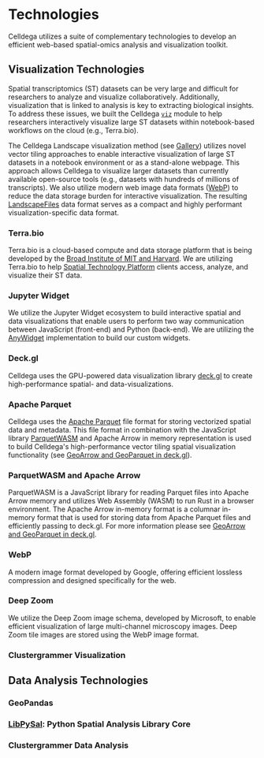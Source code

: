 # Technologies
Celldega utilizes a suite of complementary technologies to develop an efficient web-based spatial-omics analysis and visualization toolkit.

## Visualization Technologies
Spatial transcriptomics (ST) datasets can be very large and difficult for researchers to analyze and visualize collaboratively. Additionally, visualization that is linked to analysis is key to extracting biological insights. To address these issues, we built the Celldega [`viz`](../python/viz/) module to help researchers interactively visualize large ST datasets within notebook-based workflows on the cloud (e.g., Terra.bio).

The Celldega Landscape visualization method (see [Gallery](../gallery)) utilizes novel vector tiling approaches to enable interactive visualization of large ST datasets in a notebook environment or as a stand-alone webpage. This approach allows Celldega to visualize larger datasets than currently available open-source tools (e.g., datasets with hundreds of millions of transcripts). We also utilize modern web image data formats ([WebP](#webp)) to reduce the data storage burden for interactive visualization. The resulting [LandscapeFiles](../overview/file_formats.md#landscapefiles) data format serves as a compact and highly performant visualization-specific data format.

### Terra.bio
Terra.bio is a cloud-based compute and data storage platform that is being developed by the <a href='https://www.broadinstitute.org/spatial-technology-platform' target='_blank'>Broad Institute of MIT and Harvard</a>. We are utilizing Terra.bio to help <a href='https://www.broadinstitute.org/spatial-technology-platform' target='_blank'>Spatial Technology Platform</a> clients access, analyze, and visualize their ST data.

### Jupyter Widget
We utilize the Jupyter Widget ecosystem to build interactive spatial and data visualizations that enable users to perform two way communication between JavaScript (front-end) and Python (back-end). We are utilizing the <a href='https://anywidget.dev/' target='_blank'>AnyWidget</a> implementation to build our custom widgets.

### Deck.gl
Celldega uses the GPU-powered data visualization library <a href='https://deck.gl/' target='_blank'>deck.gl</a> to create high-performance spatial- and data-visualizations.

### Apache Parquet
Celldega uses the <a href='https://parquet.apache.org/' target='_blank'>Apache Parquet</a> file format for storing vectorized spatial data and metadata. This file format in combination with the JavaScript library [ParquetWASM](#parquetwasm-and-apache-arrow) and Apache Arrow in memory representation is used to build Celldega's high-performance vector tiling spatial visualization functionality (see <a href='https://observablehq.com/@kylebarron/geoarrow-and-geoparquet-in-deck-gl' target='_blank'>GeoArrow and GeoParquet in deck.gl</a>).

### ParquetWASM and Apache Arrow
ParquetWASM is a JavaScript library for reading Parquet files into Apache Arrow memory and utilizes Web Assembly (WASM) to run Rust in a browser environment. The Apache Arrow in-memory format is a columnar in-memory format that is used for storing data from Apache Parquet files and efficiently passing to deck.gl. For more information please see <a href='https://observablehq.com/@kylebarron/geoarrow-and-geoparquet-in-deck-gl' target='_blank'>GeoArrow and GeoParquet in deck.gl</a>.

### WebP
A modern image format developed by Google, offering efficient lossless compression and designed specifically for the web.

### Deep Zoom
We utilize the Deep Zoom image schema, developed by Microsoft, to enable efficient visualization of large multi-channel microscopy images. Deep Zoom tile images are stored using the WebP image format.

### Clustergrammer Visualization


## Data Analysis Technologies

### GeoPandas

### <a href='https://pysal.org/libpysal/' target='_blank'>LibPySal</a>: Python Spatial Analysis Library Core

### Clustergrammer Data Analysis
